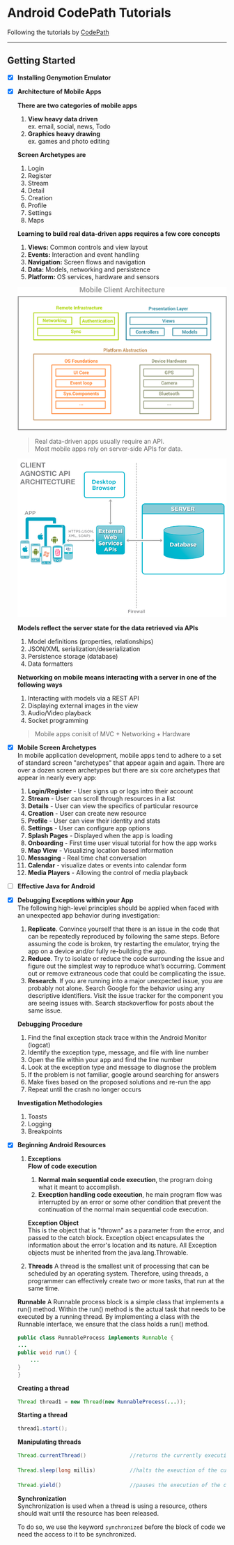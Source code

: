 # Android CodePath Tutorials  
Following the tutorials by [CodePath](https://github.com/codepath/android_guides/wiki)

--- 

## Getting Started  

- [x] **Installing Genymotion Emulator**  

- [x] **Architecture of Mobile Apps**  

    **There are two categories of mobile apps**  
    1. **View heavy data driven**  
        ex. email, social, news, Todo  
    2. **Graphics heavy drawing**  
        ex. games and photo editing  

    **Screen Archetypes are**  
    1. Login
    2. Register
    3. Stream
    4. Detail
    5. Creation
    6. Profile
    7. Settings
    8. Maps

    **Learning to build real data-driven apps requires a few core concepts**  
    1. **Views:** Common controls and view layout
    2. **Events:** Interaction and event handling
    3. **Navigation:** Screen flows and navigation
    4. **Data:** Models, networking and persistence
    5. **Platform:** OS services, hardware and sensors

    ![alt text](https://github.com/xMansour/Android-CodePath-Tutorials/blob/master/Images/Getting%20Started/mobile%20client%20arch.png "Mobile Client Architecture")

    >Real data-driven apps usually require an API.  
    >Most mobile apps rely on server-side APIs for data.  

    ![alt text](https://github.com/xMansour/Android-CodePath-Tutorials/blob/master/Images/Getting%20Started/app%20api%20arch.png "Mobile API Architecture")

    **Models reflect the server state for the data retrieved via APIs**  
    1. Model definitions (properties, relationships)
    2. JSON/XML serialization/deserialization
    3. Persistence storage (database)
    4. Data formatters

    **Networking on mobile means interacting with a server in one of the following ways**  
    1. Interacting with models via a REST API  
    2. Displaying external images in the view  
    3. Audio/Video playback  
    4. Socket programming  

    >Mobile apps conisit of MVC + Networking + Hardware  


- [x] **Mobile Screen Archetypes**  
    In mobile application development, mobile apps tend to adhere to a set of standard screen "archetypes" that appear again and again. There are over a dozen screen archetypes but there are six core archetypes that appear in nearly every app:

    1. **Login/Register** - User signs up or logs intro their account
    2. **Stream** - User can scroll through resources in a list
    3. **Details** - User can view the specifics of particular resource
    4. **Creation** - User can create new resource
    5. **Profile** - User can view their identity and stats
    6. **Settings** - User can configure app options
    7. **Splash Pages** - Displayed when the app is loading
    8. **Onboarding** - First time user visual tutorial for how the app works
    9. **Map View** - Visualizing location based information
    10. **Messaging** - Real time chat conversation
    11. **Calendar** - visualize dates or events into calendar form
    12. **Media Players** - Allowing the control of media playback  

- [ ] **Effective Java for Android**

- [x] **Debugging Exceptions within your App**  
    The following high-level principles should be applied when faced with an unexpected app behavior during investigation:

    1. **Replicate**. Convince yourself that there is an issue in the code that can be repeatedly reproduced by following the same steps. Before assuming the code is broken, try restarting the emulator, trying the app on a device and/or fully re-building the app.  
    2. **Reduce**. Try to isolate or reduce the code surrounding the issue and figure out the simplest way to reproduce what’s occurring. Comment out or remove extraneous code that could be complicating the issue.  
    3. **Research**. If you are running into a major unexpected issue, you are probably not alone. Search Google for the behavior using any descriptive identifiers. Visit the issue tracker for the component you are seeing issues with. Search stackoverflow for posts about the same issue.  


    **Debugging Procedure**
    1. Find the final exception stack trace within the Android Monitor (logcat)
    2. Identify the exception type, message, and file with line number
    3. Open the file within your app and find the line number
    3. Look at the exception type and message to diagnose the problem
    4. If the problem is not familiar, google around searching for answers
    5. Make fixes based on the proposed solutions and re-run the app
    6. Repeat until the crash no longer occurs

    **Investigation Methodologies**
    1. Toasts
    2. Logging
    3. Breakpoints


- [x] **Beginning Android Resources**  
    1. **Exceptions**  
        **Flow of code execution**  
        1. **Normal main sequential code execution**, the program doing what it meant to accomplish.  
        2. **Execption handling code execution**, he main program flow was interrupted by an error or some other condition that prevent the continuation of the normal main sequential code execution.  

        **Exception Object**  
        This is the object that is "thrown" as a parameter from the error, and passed to the catch block. Exception object encapsulates the information about the error's location and its nature. All Exception objects must be inherited from the java.lang.Throwable.

    2. **Threads**
    A thread is the smallest unit of processing that can be scheduled by an operating system. Therefore, using threads, a programmer can effectively create two or more tasks, that run at the same time.  

    **Runnable**
    A Runnable process block is a simple class that implements a run() method. Within the run() method is the actual task that needs to be executed by a running thread. By implementing a class with the Runnable interface, we ensure that the class holds a run() method.  

    ```java
    public class RunnableProcess implements Runnable {
    ...
    public void run() {
        ...
    }
    }
    ```
    **Creating a thread**  
    
    ```java
    Thread thread1 = new Thread(new RunnableProcess(...));
    ```

    **Starting a thread**

    ```java
    thread1.start();
    ```

    **Manipulating threads**
    
    ```java
    Thread.currentThread()              //returns the currently executing thread

    Thread.sleep(long millis)           //halts the exeuction of the current thread for the given amount of time

    Thread.yield()                      //pauses the execution of the current thread to allow other threads to execute
    ```
    **Synchronization**  
    Synchronization is used when a thread is using a resource, others should wait until the resource has been released.  

    To do so, we use the keyword `synchronized` before the block of code we need the access to it to be synchronized.  


